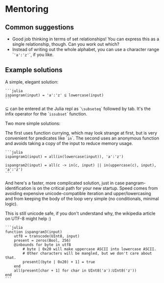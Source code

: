 # Mentoring

## Common suggestions

- Good job thinking in terms of set relationships! You can express this as a single relationship, though. Can you work out which?
- Instead of writing out the whole alphabet, you can use a character range \``'a':'z'`\`, if you like.


## Example solutions

A simple, elegant solution:

````
```julia
ispangram(input) = 'a':'z' ⊆ lowercase(input)
```
````

⊆ can be entered at the Julia repl as \``\subseteq`\` followed by tab. It's the infix operator for the \``issubset`\` function.

Two more simple solutions:

The first uses function currying, which may look strange at first, but is very convenient for predicates like \``in`\`.
The second uses an anonymous function and avoids taking a copy of the input to reduce memory usage.

````
```julia
ispangram1(input) = all(in(lowercase(input)), 'a':'z')

ispangram2(input) = all(c -> in(c, input) || in(uppercase(c), input), 'a':'z')
```
````

And here's a faster, more complicated solution,
just in case pangram-identification is on the critical path for your new startup.
Speed comes from avoiding expensive unicode-compatible iteration and upper/lowercasing and
from keeping the body of the loop very simple (no conditionals, minimal logic).

This is still unicode safe, if you don't understand why, the wikipedia article on UTF-8 might help :)

````
```julia
function ispangram3(input)
    utf8 = transcode(UInt8, input)
    present = zeros(Bool, 256)
    @inbounds for byte in utf8
        # byte | 0x20 will make uppercase ASCII into lowercase ASCII.
        # Other characters will be mangled, but we don't care about that.
        present[(byte | 0x20) + 1] = true
    end
    all(present[char + 1] for char in UInt8('a'):UInt8('z'))
end
```
````

